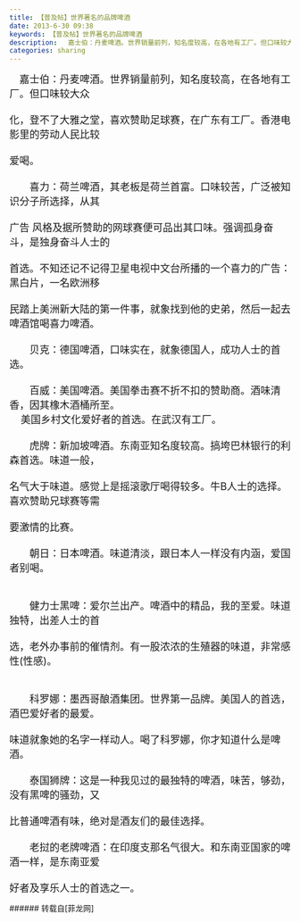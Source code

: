 ```yaml
---
title: 【普及帖】世界著名的品牌啤酒
date: 2013-6-30 09:38
keywords: 【普及帖】世界著名的品牌啤酒
description: 　嘉士伯：丹麦啤酒。世界销量前列，知名度较高，在各地有工厂。但口味较大众化，登不了大雅之堂，喜欢赞助足球赛，在广东有工厂。香港电影里的劳动人民比较爱喝。 　　喜力：荷兰啤酒，其老板是荷兰首富。口味较苦，广泛被知识分子所选择，从其广告 风格及据所赞助的网球赛便可品出其口味。强调孤身奋斗，是独身奋斗人士的首选。不知还记不记得卫星电视中文台所播的一个喜力的广告：黑白片，一名欧洲移民踏上美洲新大陆的第一件事，就象找到他的史弟，然后一起去啤酒馆喝喜力啤酒。　　贝克：德国啤酒，口味实在，就象德国人，成功人士的首选。 　　百威：美国啤酒。美国拳击赛不折不扣的赞助商。酒味清香，因其橡木酒桶所至。    美国乡村文化爱好者的首选。在武汉有工厂。 　　虎牌：新加坡啤酒。东南亚知名度较高。搞垮巴林银行的利森首选。味道一般，名气大于味道。感觉上是摇滚歌厅喝得较多。牛B人士的选择。喜欢赞助兄球赛等需要激情的比赛。　　朝日：日本啤酒。味道清淡，跟日本人一样没有内涵，爱国者别喝。 　　健力士黑啤：爱尔兰出产。啤酒中的精品，我的至爱。味道独特，出差人士的首选，老外办事前的催情剂。有一股浓浓的生殖器的味道，非常感性(性感)。 　　科罗娜：墨西哥酿酒集团。世界第一品牌。美国人的首选，酒巴爱好者的最爱。味道就象她的名字一样动人。喝了科罗娜，你才知道什么是啤酒。 　　泰国狮牌：这是一种我见过的最独特的啤酒，味苦，够劲，没有黑啤的骚劲，又比普通啤酒有味，绝对是酒友们的最佳选择。 　　老挝的老牌啤酒：在印度支那名气很大。和东南亚国家的啤酒一样，是东南亚爱好者及享乐人士的首选之一。
categories: sharing
---
```

<td class="t_f" id="postmessage_12287">

<font size="4">　嘉士伯：丹麦啤酒。世界销量前列，知名度较高，在各地有工厂。但口味较大众<br/>
<br/>
化，登不了大雅之堂，喜欢赞助足球赛，在广东有工厂。香港电影里的劳动人民比较<br/>
<br/>
爱喝。 <br/>
<img alt="" border="0" class="zoom" data-cf-modified-0fd7cb0fe0f04a95581e95b7-="" file="http://pic2.qnpic.com/doimg/lei007/8db38051/" id="aimg_k6Y5O" lazyloadthumb="1" onclick="" onmouseover="" src="http://pic2.qnpic.com/doimg/lei007/8db38051/"/><br/>
<br/>
　　喜力：荷兰啤酒，其老板是荷兰首富。口味较苦，广泛被知识分子所选择，从其<br/>
<br/>
广告 风格及据所赞助的网球赛便可品出其口味。强调孤身奋斗，是独身奋斗人士的<br/>
<br/>
首选。不知还记不记得卫星电视中文台所播的一个喜力的广告：黑白片，一名欧洲移<br/>
<br/>
民踏上美洲新大陆的第一件事，就象找到他的史弟，然后一起去啤酒馆喝喜力啤酒。<br/>
<img alt="" border="0" class="zoom" data-cf-modified-0fd7cb0fe0f04a95581e95b7-="" file="http://pic2.qnpic.com/doimg/lei007/2294b084/" id="aimg_JTgAg" lazyloadthumb="1" onclick="" onmouseover="" src="http://pic2.qnpic.com/doimg/lei007/2294b084/"/><br/>
<br/>
　　贝克：德国啤酒，口味实在，就象德国人，成功人士的首选。 <br/>
<img alt="" border="0" class="zoom" data-cf-modified-0fd7cb0fe0f04a95581e95b7-="" file="http://pic2.qnpic.com/doimg/lei007/c9d7c264/" id="aimg_XNczz" lazyloadthumb="1" onclick="" onmouseover="" src="http://pic2.qnpic.com/doimg/lei007/c9d7c264/"/><br/>
<br/>
　　百威：美国啤酒。美国拳击赛不折不扣的赞助商。酒味清香，因其橡木酒桶所至。<br/>
    美国乡村文化爱好者的首选。在武汉有工厂。 <br/>
<img alt="" border="0" class="zoom" data-cf-modified-0fd7cb0fe0f04a95581e95b7-="" file="http://pic2.qnpic.com/doimg/lei007/55f2d445/" id="aimg_o1wNF" lazyloadthumb="1" onclick="" onmouseover="" src="http://pic2.qnpic.com/doimg/lei007/55f2d445/"/><br/>
<br/>
　　虎牌：新加坡啤酒。东南亚知名度较高。搞垮巴林银行的利森首选。味道一般，<br/>
<br/>
名气大于味道。感觉上是摇滚歌厅喝得较多。牛B人士的选择。喜欢赞助兄球赛等需<br/>
<br/>
要激情的比赛。<br/>
<img alt="" border="0" class="zoom" data-cf-modified-0fd7cb0fe0f04a95581e95b7-="" file="http://pic2.qnpic.com/doimg/lei007/92506eb0/" id="aimg_BKkmj" lazyloadthumb="1" onclick="" onmouseover="" src="http://pic2.qnpic.com/doimg/lei007/92506eb0/"/><br/>
<br/>
　　朝日：日本啤酒。味道清淡，跟日本人一样没有内涵，爱国者别喝。 <br/>
<img alt="" border="0" class="zoom" data-cf-modified-0fd7cb0fe0f04a95581e95b7-="" file="http://pic2.qnpic.com/doimg/lei007/fb2583f2/" id="aimg_KPpS5" lazyloadthumb="1" onclick="" onmouseover="" src="http://pic2.qnpic.com/doimg/lei007/fb2583f2/"/><br/>
<br/>
<br/>
　　健力士黑啤：爱尔兰出产。啤酒中的精品，我的至爱。味道独特，出差人士的首<br/>
<br/>
选，老外办事前的催情剂。有一股浓浓的生殖器的味道，非常感性(性感)。 <br/>
<img alt="" border="0" class="zoom" data-cf-modified-0fd7cb0fe0f04a95581e95b7-="" file="http://pic2.qnpic.com/doimg/lei007/b3df54ab/" id="aimg_kIWw3" lazyloadthumb="1" onclick="" onmouseover="" src="http://pic2.qnpic.com/doimg/lei007/b3df54ab/"/><br/>
<br/>
<br/>
　　科罗娜：墨西哥酿酒集团。世界第一品牌。美国人的首选，酒巴爱好者的最爱。<br/>
<br/>
味道就象她的名字一样动人。喝了科罗娜，你才知道什么是啤酒。 <br/>
<img alt="" border="0" class="zoom" data-cf-modified-0fd7cb0fe0f04a95581e95b7-="" file="http://pic2.qnpic.com/doimg/lei007/71abdb59/" id="aimg_nqDFD" lazyloadthumb="1" onclick="" onmouseover="" src="http://pic2.qnpic.com/doimg/lei007/71abdb59/"/><br/>
<br/>
　　泰国狮牌：这是一种我见过的最独特的啤酒，味苦，够劲，没有黑啤的骚劲，又<br/>
<br/>
比普通啤酒有味，绝对是酒友们的最佳选择。 <br/>
<img alt="" border="0" class="zoom" data-cf-modified-0fd7cb0fe0f04a95581e95b7-="" file="http://pic2.qnpic.com/doimg/lei007/0db4d096/" id="aimg_KZPIx" lazyloadthumb="1" onclick="" onmouseover="" src="http://pic2.qnpic.com/doimg/lei007/0db4d096/"/><br/>
<br/>
　　老挝的老牌啤酒：在印度支那名气很大。和东南亚国家的啤酒一样，是东南亚爱<br/>
<br/>
好者及享乐人士的首选之一。</font><br/>
<img alt="" border="0" class="zoom" data-cf-modified-0fd7cb0fe0f04a95581e95b7-="" file="http://pic2.qnpic.com/doimg/lei007/554e0724/" id="aimg_Niv2S" lazyloadthumb="1" onclick="" onmouseover="" src="http://pic2.qnpic.com/doimg/lei007/554e0724/"/><br/>
</td>
###### 转载自[菲龙网]